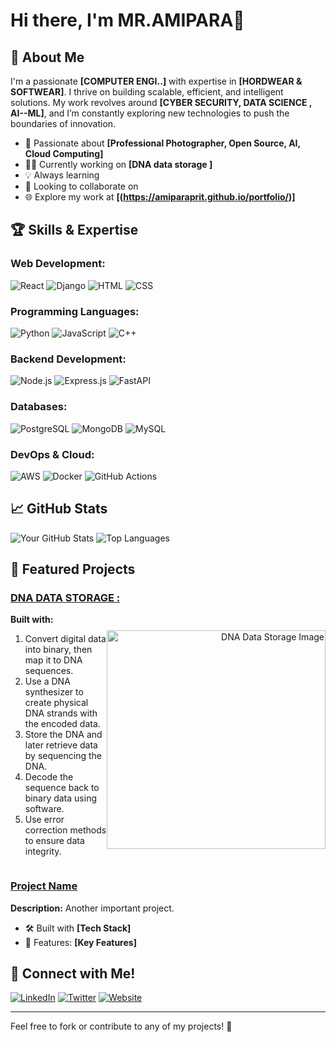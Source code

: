 # Hi there, I'm MR.AMIPARA👋



## 🌟 About Me

I'm a passionate **[COMPUTER ENGI..]** with expertise in **[HORDWEAR & SOFTWEAR]**. I thrive on building scalable, efficient, and intelligent solutions. My work revolves around **[CYBER SECURITY, DATA SCIENCE , AI--ML]**, and I’m constantly exploring new technologies to push the boundaries of innovation.

- 💪 Passionate about **[Professional Photographer, Open Source, AI, Cloud Computing]**
- 👨‍💻 Currently working on **[DNA data storage ]**
- 💡 Always learning
- 👥 Looking to collaborate on 
- 🌐 Explore my work at **[(https://amiparaprit.github.io/portfolio/)]**

## 🏆 Skills & Expertise

### Web Development:
![React](https://img.shields.io/badge/React-20232A?style=for-the-badge&logo=react&logoColor=61DAFB)
![Django](https://img.shields.io/badge/Django-092E20?style=for-the-badge&logo=django&logoColor=white)
![HTML](https://img.shields.io/badge/HTML-E34F26?style=for-the-badge&logo=html5&logoColor=white)
![CSS](https://img.shields.io/badge/CSS-1572B6?style=for-the-badge&logo=css3&logoColor=white)

### Programming Languages:
![Python](https://img.shields.io/badge/Python-3776AB?style=for-the-badge&logo=python&logoColor=white)
![JavaScript](https://img.shields.io/badge/JavaScript-F7DF1E?style=for-the-badge&logo=javascript&logoColor=black)
![C++](https://img.shields.io/badge/C++-00599C?style=for-the-badge&logo=c%2B%2B&logoColor=white)

### Backend Development:
![Node.js](https://img.shields.io/badge/Node.js-43853D?style=for-the-badge&logo=node.js&logoColor=white)
![Express.js](https://img.shields.io/badge/Express.js-000000?style=for-the-badge&logo=express&logoColor=white)
![FastAPI](https://img.shields.io/badge/FastAPI-009688?style=for-the-badge&logo=fastapi&logoColor=white)

### Databases:
![PostgreSQL](https://img.shields.io/badge/PostgreSQL-316192?style=for-the-badge&logo=postgresql&logoColor=white)
![MongoDB](https://img.shields.io/badge/MongoDB-4EA94B?style=for-the-badge&logo=mongodb&logoColor=white)
![MySQL](https://img.shields.io/badge/MySQL-4479A1?style=for-the-badge&logo=mysql&logoColor=white)

### DevOps & Cloud:
![AWS](https://img.shields.io/badge/AWS-232F3E?style=for-the-badge&logo=amazonaws&logoColor=white)
![Docker](https://img.shields.io/badge/Docker-2496ED?style=for-the-badge&logo=docker&logoColor=white)
![GitHub Actions](https://img.shields.io/badge/GitHub%20Actions-2088FF?style=for-the-badge&logo=github-actions&logoColor=white)

## 📈 GitHub Stats

![Your GitHub Stats](https://github-readme-stats.vercel.app/api?username=yourusername&show_icons=true&theme=radical)
![Top Languages](https://github-readme-stats.vercel.app/api/top-langs/?username=yourusername&layout=compact&theme=radical)

## 🌟 Featured Projects

### [DNA DATA STORAGE :](https://github.com/project)


<div style="display: flex; align-items: center; justify-content: space-between;">
  
  <div style="flex: 1;">
    <strong>Built with:</strong>
    <ol>
      <li>Convert digital data into binary, then map it to DNA sequences.</li>
      <li>Use a DNA synthesizer to create physical DNA strands with the encoded data.</li>
      <li>Store the DNA and later retrieve data by sequencing the DNA.</li>
      <li>Decode the sequence back to binary data using software.</li>
      <li>Use error correction methods to ensure data integrity.</li>
    </ol>

    
  </div>

  <div style="flex: 0.5; text-align: right;">
    <img src="https://github.com/user-attachments/assets/4793d393-4d62-4312-bec2-53baa88d4c90" width="350px" alt="DNA Data Storage Image">
  </div>

</div>


### [Project Name](https://github.com/yourusername/project)
**Description:** Another important project.
- 🛠️ Built with **[Tech Stack]**
- 🌟 Features: **[Key Features]**

## 💬 Connect with Me!


[![LinkedIn](https://img.shields.io/badge/LinkedIn-0077B5?style=for-the-badge&logo=linkedin&logoColor=white)](https://linkedin.com/in/yourprofile)
[![Twitter](https://img.shields.io/badge/Twitter-1DA1F2?style=for-the-badge&logo=twitter&logoColor=white)](https://twitter.com/yourhandle)
[![Website](https://img.shields.io/badge/Website-FF7139?style=for-the-badge&logo=Firefox-Browser&logoColor=white)](https://yourwebsite.com)

---

Feel free to fork or contribute to any of my projects! 🎉
